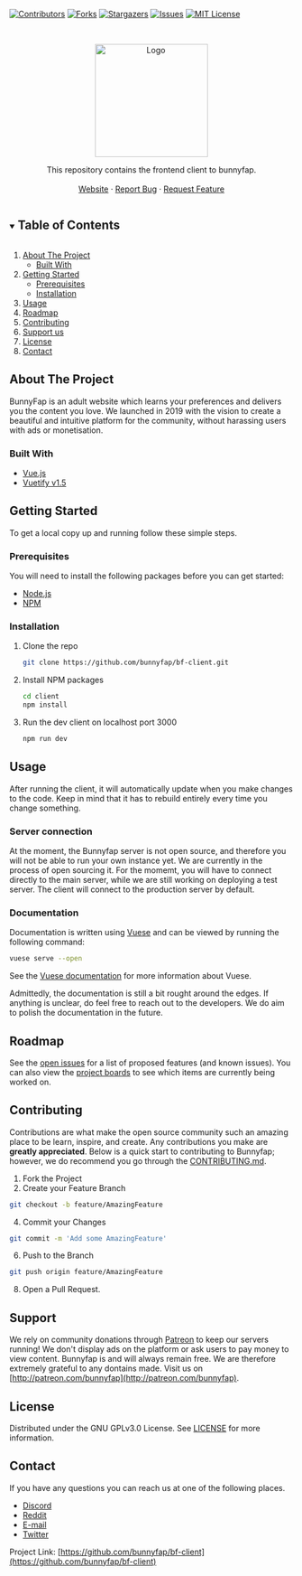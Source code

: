 
<!-- PROJECT SHIELDS -->
<!---
*** I'm using markdown "reference style" links for readability.
*** Reference links are enclosed in brackets [ ] instead of parentheses ( ).
*** See the bottom of this document for the declaration of the reference variables
*** for contributors-url, forks-url, etc. This is an optional, concise syntax you may use.
*** https://www.markdownguide.org/basic-syntax/#reference-style-links

[![LinkedIn][linkedin-shield]][linkedin-url]
--->
[![Contributors][contributors-shield]][contributors-url]
[![Forks][forks-shield]][forks-url]
[![Stargazers][stars-shield]][stars-url]
[![Issues][issues-shield]][issues-url]
[![MIT License][license-shield]][license-url]


<!-- PROJECT LOGO -->
<br />
<p align="center">
  <a href="https://github.com/bunnyfap/bf-client">
    <img src="https://github.com/bunnyfap/bf-client/blob/master/assets/images/logo-white-vertical.png?raw=true" alt="Logo" width="200" height="200">
<!--     <img src="https://styles.redditmedia.com/t5_232vss/styles/communityIcon_5tt2aa0fahq41.png?width=256&s=a5acf63ee57b4e34a467b62dba28db4998b4a16c" alt="Logo" width="80" height="80"> -->
  </a>

  <!-- <h3 align="center">Bunnyfap</h3> -->

  <p align="center">
    This repository contains the frontend client to bunnyfap.
    <br />
    <br />
    <a href="https://www.bunnyfap.com">Website</a>
    ·
    <a href="https://github.com/bunnyfap/bf-client/issues/new/choose">Report Bug</a>
    ·
    <a href="https://github.com/bunnyfap/bf-client/issues/new/choose">Request Feature</a>
  </p>
</p>



<!-- TABLE OF CONTENTS -->
<details open="open">
  <summary><h2 style="display: inline-block">Table of Contents</h2></summary>
  <ol>
    <li>
      <a href="#about-the-project">About The Project</a>
      <ul>
        <li><a href="#built-with">Built With</a></li>
      </ul>
    </li>
    <li>
      <a href="#getting-started">Getting Started</a>
      <ul>
        <li><a href="#prerequisites">Prerequisites</a></li>
        <li><a href="#installation">Installation</a></li>
      </ul>
    </li>
    <li><a href="#usage">Usage</a></li>
    <li><a href="#roadmap">Roadmap</a></li>
    <li><a href="#contributing">Contributing</a></li>
    <li><a href="#support">Support us</a></li>
    <li><a href="#license">License</a></li>
    <li><a href="#contact">Contact</a></li>
<!--     <li><a href="#acknowledgements">Acknowledgements</a></li> -->
  </ol>
</details>



<!-- ABOUT THE PROJECT -->
## About The Project

<!--- [![Product Name Screen Shot][product-screenshot]](https://example.com) --->

BunnyFap is an adult website which learns your preferences and delivers you the content you love. We launched in 2019 with the vision to create a beautiful and intuitive platform for the community, without harassing users with ads or monetisation. 

### Built With

* [Vue.js](https://vuejs.org/)
* [Vuetify v1.5](https://v15.vuetifyjs.com/en)

<!-- GETTING STARTED -->
## Getting Started

To get a local copy up and running follow these simple steps.

### Prerequisites

You will need to install the following packages before you can get started:

* [Node.js](https://nodejs.org/en/)
* [NPM](https://www.npmjs.com/)

<!--- * npm
  ```sh
  npm install npm@latest -g
  ```
--->

### Installation

1. Clone the repo
   ```sh
   git clone https://github.com/bunnyfap/bf-client.git
   ```
2. Install NPM packages
   ```sh
   cd client
   npm install
   ```
3. Run the dev client on localhost port 3000
   ```sh
   npm run dev
   ```


<!-- USAGE EXAMPLES -->
## Usage
After running the client, it will automatically update when you make changes to the code. Keep in mind that it has to rebuild entirely every time you change something. 

### Server connection
At the moment, the Bunnyfap server is not open source, and therefore you will not be able to run your own instance yet. We are currently in the process of open sourcing it. For the momemt, you will have to connect directly to the main server, while we are still working on deploying a test server. The client will connect to the production server by default. 

### Documentation
Documentation is written using [Vuese](https://vuese.org/) and can be viewed by running the following command:
   ```sh
   vuese serve --open
   ```
See the [Vuese documentation](https://vuese.org/cli/#quick-start) for more information about Vuese.

Admittedly, the documentation is still a bit rought around the edges. If anything is unclear, do feel free to reach out to the developers. We do aim to polish the documentation in the future. 

<!-- ROADMAP -->
## Roadmap

See the [open issues](https://github.com/bunnyfap/bf-client/issues) for a list of proposed features (and known issues). You can also view the [project boards](https://github.com/bunnyfap/bf-client/projects) to see which items are currently being worked on.

<!-- CONTRIBUTING -->
## Contributing

Contributions are what make the open source community such an amazing place to be learn, inspire, and create. Any contributions you make are **greatly appreciated**. Below is a quick start to contributing to Bunnyfap; however, we do recommend you go through the [CONTRIBUTING.md](https://github.com/bunnyfap/bf-client/blob/master/CONTRIBUTING.md). 

1. Fork the Project
2. Create your Feature Branch
  ```sh
  git checkout -b feature/AmazingFeature
  ```
4. Commit your Changes 
  ```sh
  git commit -m 'Add some AmazingFeature'
  ```
6. Push to the Branch 
  ```sh
  git push origin feature/AmazingFeature
  ```
8. Open a Pull Request.

## Support
We rely on community donations through [Patreon](http://patreon.com/bunnyfap) to keep our servers running! We don't display ads on the platform or ask users to pay money to view content. Bunnyfap is and will always remain free. We are therefore extremely grateful to any dontains made. Visit us on [http://patreon.com/bunnyfap](http://patreon.com/bunnyfap). 

<!-- LICENSE -->
## License

Distributed under the GNU GPLv3.0 License. See [LICENSE](https://github.com/bunnyfap/bf-client/blob/master/LICENSE) for more information.


<!-- CONTACT -->
## Contact
If you have any questions you can reach us at one of  the following places. 
* [Discord]()
* [Reddit](reddit.com/r/bunnyfap)
* [E-mail](info@bunnyfap.com)
* [Twitter](https://twitter.com/bunnyfap)

Project Link: [https://github.com/bunnyfap/bf-client](https://github.com/bunnyfap/bf-client)

<!-- ACKNOWLEDGEMENTS 
## Acknowledgements

* []()
* []()
* []()
-->




<!-- MARKDOWN LINKS & IMAGES -->
<!-- https://www.markdownguide.org/basic-syntax/#reference-style-links -->
[contributors-shield]: https://img.shields.io/github/contributors/github_username/repo.svg?style=for-the-badge
[contributors-url]: https://github.com/bunnyfap/bf-client/repo/graphs/contributors
[forks-shield]: https://img.shields.io/github/forks/github_username/repo.svg?style=for-the-badge
[forks-url]: https://github.com/bunnyfap/bf-client/repo/network/members
[stars-shield]: https://img.shields.io/github/stars/github_username/repo.svg?style=for-the-badge
[stars-url]: https://github.com/bunnyfap/bf-client/repo/stargazers
[issues-shield]: https://img.shields.io/github/issues/github_username/repo.svg?style=for-the-badge
[issues-url]: https://github.com/bunnyfap/bf-client/repo/issues
[license-shield]: https://img.shields.io/github/license/github_username/repo.svg?style=for-the-badge
[license-url]: https://github.com/bunnyfap/bf-client/repo/blob/master/LICENSE.txt
[linkedin-shield]: https://img.shields.io/badge/-LinkedIn-black.svg?style=for-the-badge&logo=linkedin&colorB=555
[linkedin-url]: https://linkedin.com/in/github_username


<!---
# client

> 

## Build Setup

``` bash
# install dependencies
$ npm run install

# serve with hot reload at localhost:3000
$ npm run dev

# build for production and launch server
$ npm run build
$ npm run start

# generate static project
$ npm run generate
```
--->
